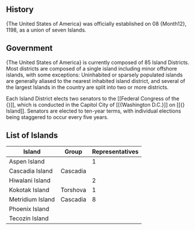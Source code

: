 ## History

{The United States of America} was officially established on 08 {Month12}, 1198, as a union of seven Islands.

## Government
{The United States of America} is currently composed of 85 Island Districts. Most districts are composed of a single island including minor offshore islands, with some exceptions: Uninhabited or sparsely populated islands are generally aliased to the nearest inhabited island district, and several of the largest Islands in the country are split into two or more districts.

Each Island District elects two senators to the [[Federal Congress of the {}]], which is conducted in the Capitol City of [[{Washington D.C.}]] on [[{} Island]]. Senators are elected to ten-year terms, with individual elections being staggered to occur every five years.

## List of Islands

| Island           | Group    | Representatives |
| ---------------- | -------- | --------------- |
| Aspen Island     |          | 1               |
| Cascadia Island  | Cascadia |                 |
| Hiwalani Island  |          | 2               |
| Kokotak Island   | Torshova | 1               |
| Metridium Island | Cascadia | 8               |
| Phoenix Island   |          |                 |
| Tecozin Island   |          |                 |
